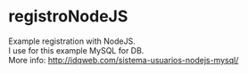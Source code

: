# registroNodeJS
Example registration with NodeJS.<br/>
I use for this example MySQL for DB.<br/>
More info: http://idqweb.com/sistema-usuarios-nodejs-mysql/
